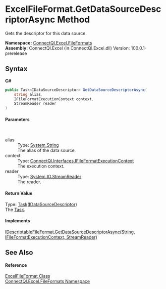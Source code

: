 # ExcelFileFormat.GetDataSourceDescriptorAsync Method 
 

Gets the descriptor for this data source.

**Namespace:**&nbsp;<a href="N_ConnectQl_Excel_FileFormats">ConnectQl.Excel.FileFormats</a><br />**Assembly:**&nbsp;ConnectQl.Excel (in ConnectQl.Excel.dll) Version: 100.0.1-prerelease

## Syntax

**C#**<br />
``` C#
public Task<IDataSourceDescriptor> GetDataSourceDescriptorAsync(
	string alias,
	IFileFormatExecutionContext context,
	StreamReader reader
)
```


#### Parameters
&nbsp;<dl><dt>alias</dt><dd>Type: <a href="http://msdn2.microsoft.com/en-us/library/s1wwdcbf" target="_blank">System.String</a><br />The alias of the data source.</dd><dt>context</dt><dd>Type: <a href="T_ConnectQl_Interfaces_IFileFormatExecutionContext">ConnectQl.Interfaces.IFileFormatExecutionContext</a><br />The execution context.</dd><dt>reader</dt><dd>Type: <a href="http://msdn2.microsoft.com/en-us/library/6aetdk20" target="_blank">System.IO.StreamReader</a><br />The reader.</dd></dl>

#### Return Value
Type: <a href="http://msdn2.microsoft.com/en-us/library/dd321424" target="_blank">Task</a>(<a href="T_ConnectQl_Interfaces_IDataSourceDescriptor">IDataSourceDescriptor</a>)<br />The <a href="http://msdn2.microsoft.com/en-us/library/dd235678" target="_blank">Task</a>.

#### Implements
<a href="M_ConnectQl_Interfaces_IDescriptableFileFormat_GetDataSourceDescriptorAsync">IDescriptableFileFormat.GetDataSourceDescriptorAsync(String, IFileFormatExecutionContext, StreamReader)</a><br />

## See Also


#### Reference
<a href="T_ConnectQl_Excel_FileFormats_ExcelFileFormat">ExcelFileFormat Class</a><br /><a href="N_ConnectQl_Excel_FileFormats">ConnectQl.Excel.FileFormats Namespace</a><br />
